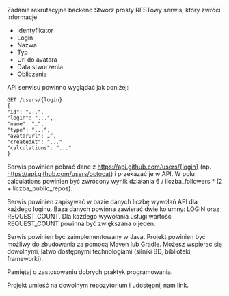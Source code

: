 Zadanie rekrutacyjne backend
Stwórz prosty RESTowy serwis, który zwróci informacje
-	Identyfikator
-	Login
-	Nazwa
-	Typ
-	Url do avatara
-	Data stworzenia
-	Obliczenia

API serwisu powinno wyglądać jak poniżej:
```
GET /users/{login}
{
"id": "...",
"login": "...",
"name": "…",
"type": "...",
"avatarUrl": „”,
"createdAt": "..."
"calculations": "..."
}
```
Serwis powinien pobrać dane z https://api.github.com/users/{login} (np. https://api.github.com/users/octocat) i przekazać je w API. W polu calculations powinien być zwrócony wynik działania 6 / liczba_followers * (2 + liczba_public_repos).

Serwis powinien zapisywać w bazie danych liczbę wywołań API dla każdego loginu.
Baza danych powinna zawierać dwie kolumny: LOGIN oraz REQUEST_COUNT. Dla każdego wywołania usługi wartość REQUEST_COUNT powinna być zwiększana o jeden.

Serwis powinien być zaimplementowany w Java. Projekt powinien być możliwy do zbudowania za pomocą Maven lub Gradle. Możesz wspierać się dowolnymi, łatwo dostępnymi technologiami (silniki BD, biblioteki, frameworki).

Pamiętaj o zastosowaniu dobrych praktyk programowania. 

Projekt umieść na dowolnym repozytorium i udostępnij nam link.